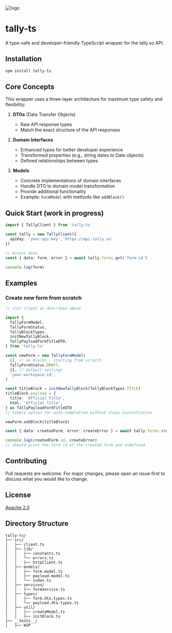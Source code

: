 ![logo](https://github.com/user-attachments/assets/b35d0e42-858a-4c9a-8488-e1769269dbd0)

# tally-ts

A type-safe and developer-friendly TypeScript wrapper for the tally.so API.

## Installation

```bash
npm install tally-ts
```

## Core Concepts

This wrapper uses a three-layer architecture for maximum type safety and flexibility:

1. **DTOs** (Data Transfer Objects)

   - Raw API response types
   - Match the exact structure of the API responses
   <!-- - Example: `FormDTO` with `created_at` as string -->

2. **Domain Interfaces**

   - Enhanced types for better developer experience
   - Transformed properties (e.g., string dates to Date objects)
   - Defined relationships between types
   <!-- - Example: `User` interface with `createdAt` as Date -->

3. **Models**
   - Concrete implementations of domain interfaces
   - Handle DTO to domain model transformation
   - Provide additional functionality
   - Example: `FormModel` with methods like `addBlock()`

## Quick Start (work in progress)

```typescript
import { TallyClient } from 'tally-ts'

const tally = new TallyClient({
  apiKey: 'your-api-key','https://api.tally.so'
})

// Access data
const { data: form, error } = await tally.forms.get('form-id')

console.log(form)
```

<!-- ## Type Safety

All API responses are fully typed:

```typescript
// DTOs match API response
interface FormDTO {
  id: string
  created_at: string // API returns date as string
}

// Domain interface for better DX
interface User {
  id: string
  createdAt: Date // Transformed to Date object
}

// Models implement domain interfaces
class UserModel implements User {
  // Implementation with additional methods
}
``` -->

## Examples

### Create new form from scratch

```typescript
// init client as described above

import {
  TallyFormModel,
  TallyFormStatus,
  TallyBlockTypes,
  initNewTallyBlock,
  TallyPayloadFormTitleDTO,
} from 'tally-ts'

const newForm = new TallyFormModel(
  [], // no blocks - starting from scratch
  TallyFormStatus.DRAFT,
  {}, // default settings
  'your-workspace-id',
)

const titleBlock = initNewTallyBlock(TallyBlockTypes.TITLE)
titleBlock.payload = {
  title: 'Official Title',
  html: 'Official Title',
} as TallyPayloadFormTitleDTO
// simple option for auto-completion without class instantiation

newForm.addBlock(titleBlock)

const { data: createdForm, error: createError } = await tally.forms.create(newForm)

console.log(createdForm.id, createError)
// should print the form id of the created form and undefined
```

## Contributing

Pull requests are welcome. For major changes, please open an issue first to discuss what you would like to change.

## License

[Apache 2.0](https://www.apache.org/licenses/LICENSE-2.0)

## Directory Structure

```
tally-ts/
├── src/
│   ├── client.ts
│   ├── lib/
│   │   ├── constants.ts
│   │   └── errors.ts
│   │   ├── httpClient.ts
│   ├── models/
│   │   ├── form.model.ts
│   │   ├── payload.model.ts
│   │   └── index.ts
│   ├── services/
│   │   ├── formService.ts
│   ├── types/
│   │   ├── form.dto.types.ts
│   │   └── payload.dto.types.ts
│   ├── util/
│   │   ├── createModel.ts
│   │   ├── initBlock.ts
├── __tests__/
│   ├── WIP
```
